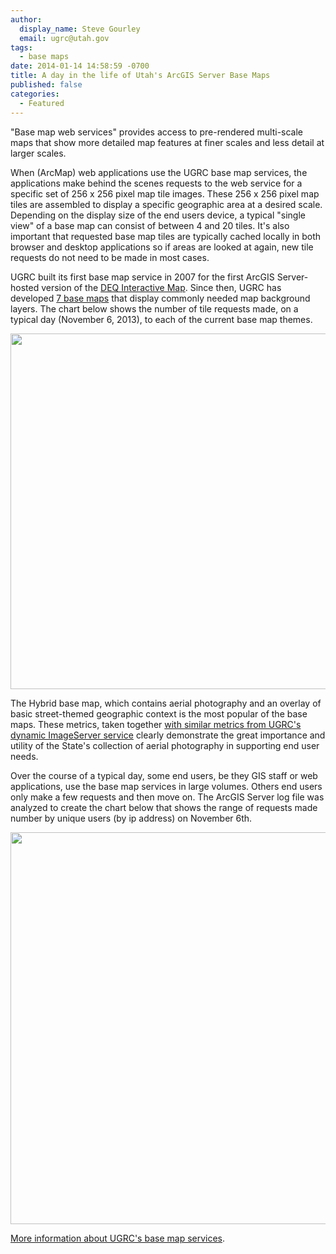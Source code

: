 ```yaml
---
author:
  display_name: Steve Gourley
  email: ugrc@utah.gov
tags:
  - base maps
date: 2014-01-14 14:58:59 -0700
title: A day in the life of Utah's ArcGIS Server Base Maps
published: false
categories:
  - Featured
---
```


<p>"Base map web services" provides access to pre-rendered multi-scale maps that show more detailed map features at finer scales and less detail at larger scales.</p>
<p>When (ArcMap) web applications use the UGRC base map services, the applications make behind the scenes requests to the web service for a specific set of 256 x 256 pixel map tile images. These 256 x 256 pixel map tiles are assembled to display a specific geographic area at a desired scale. Depending on the display size of the end users device, a typical "single view" of a base map can consist of between 4 and 20 tiles. It's also important that requested base map tiles are typically cached locally in both browser and desktop applications so if areas are looked at again, new tile requests do not need to be made in most cases. </p>
<p>UGRC built its first base map service in 2007 for the first ArcGIS Server-hosted version of the <a href="https://enviro.deq.utah.gov/">DEQ Interactive Map</a>. Since then, UGRC has developed <a href="{% link data/base-map-and-imagery/index.md %}">7 base maps</a> that display commonly needed map background layers. The chart below shows the number of tile requests made, on a typical day (November 6, 2013), to each of the current base map themes.</p>
<p><a href="{% link images/basemapmetrics20131106_bymap.png %}"><img src="{% link images/basemapmetrics20131106_bymap.png %}" alt="" title="basemapmetrics20131106_bymap" width="600" height="569" class="aligncenter size-full wp-image-14348" /></a></p>
<p>The Hybrid base map, which contains aerial photography and an overlay of basic street-themed geographic context is the most popular of the base maps. These metrics, taken together <a href="{% link _posts/2013-12-04-a-day-in-the-life-of-the-utah-sgid-imageserver.md %}">with similar metrics from UGRC's dynamic ImageServer service</a> clearly demonstrate the great importance and utility of the State's collection of aerial photography in supporting end user needs.</p>
<p>Over the course of a typical day, some end users, be they GIS staff or web applications, use the base map services in large volumes. Others end users only make a few requests and then move on. The ArcGIS Server log file was analyzed to create the chart below that shows the range of requests made number by unique users (by ip address) on November 6th. </p>
<p><a href="{% link images/basemapmetrics20131106_peruser.png %}"><img src="{% link images/basemapmetrics20131106_peruser.png %}" alt="" title="basemapmetrics20131106_peruser" width="600" height="627" class="aligncenter size-full wp-image-14349" /></a></p>
<p><a href="{% link data/base-map-and-imagery/index.md %}">More information about UGRC's base map services</a>.</p>
